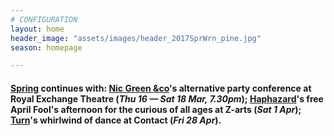 ```yaml
---
# CONFIGURATION
layout: home
header_image: "assets/images/header_2017SprWrn_pine.jpg"
season: homepage

---
```

#### [Spring](/current/2017-spring) continues with: [Nic Green &co](/current/2017-spring/green)'s alternative party conference at Royal Exchange Theatre (*Thu 16 — Sat 18 Mar, 7.30pm*); [Haphazard](/current/2017-haphazard)'s free April Fool's afternoon for the curious of all ages at Z-arts (*Sat 1 Apr*); [Turn](/current/2017-turn)'s whirlwind of dance at Contact (*Fri 28 Apr*).
